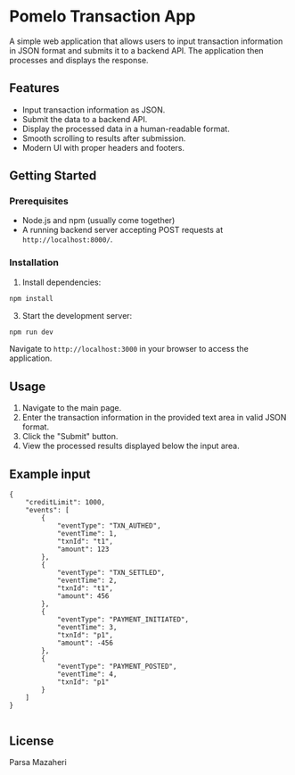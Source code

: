 
# Pomelo Transaction App

A simple web application that allows users to input transaction information in JSON format and submits it to a backend API. The application then processes and displays the response.

## Features

- Input transaction information as JSON.
- Submit the data to a backend API.
- Display the processed data in a human-readable format.
- Smooth scrolling to results after submission.
- Modern UI with proper headers and footers.

## Getting Started

### Prerequisites

- Node.js and npm (usually come together)
- A running backend server accepting POST requests at `http://localhost:8000/`.

### Installation


1. Install dependencies:

```bash
npm install
```

3. Start the development server:

```bash
npm run dev
```

Navigate to `http://localhost:3000` in your browser to access the application.

## Usage

1. Navigate to the main page.
2. Enter the transaction information in the provided text area in valid JSON format.
3. Click the "Submit" button.
4. View the processed results displayed below the input area.

## Example input 
```
{
    "creditLimit": 1000,
    "events": [
        {
            "eventType": "TXN_AUTHED",
            "eventTime": 1,
            "txnId": "t1",
            "amount": 123
        },
        {
            "eventType": "TXN_SETTLED",
            "eventTime": 2,
            "txnId": "t1",
            "amount": 456
        },
        {
            "eventType": "PAYMENT_INITIATED",
            "eventTime": 3,
            "txnId": "p1",
            "amount": -456
        },
        {
            "eventType": "PAYMENT_POSTED",
            "eventTime": 4,
            "txnId": "p1"
        }
    ]
}


```

## License
Parsa Mazaheri
